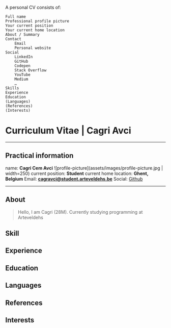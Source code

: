 
A personal CV consists of: 

    Full name
    Professional profile picture
    Your current position
    Your current home location
    About / Summary
    Contact
        Email
        Personal website
    Social
        LinkedIn
        GitHub
        Codepen
        Stack Overflow
        YouTube
        Medium
        …
    Skills
    Experience
    Education
    (Languages)
    (References)
    (Interests)

# Curriculum Vitae | Cagri Avci

---

## Practical information

name: **Cagri Cem Avci** 
![profile-picture](assets/images/profile-picture.jpg | width=250) 
current position: **Student** 
current home location: **Ghent, Belgium** 
Email: **<cagravci@student.arteveldehs.be>** 
Social: [Github](https://github.com/pgm-cagravci) 

---

## About
> Hello, I am Cagri (28M). Currently studying programming at Arteveldehs

## Skill

## Experience

## Education

## Languages

## References

## Interests
